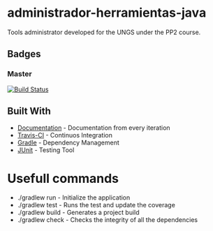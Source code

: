 # administrador-herramientas-java
Tools administrator developed for the UNGS under the PP2 course.
## Badges

### Master

[![Build Status](https://travis-ci.org/cristian-ortega-256/administrador-herramientas-java.svg?branch=master)](https://travis-ci.org/cristian-ortega-256/administrador-herramientas-java)

## Built With
* [Documentation](https://docs.google.com/document/d/1pYCCYjjI0MRKYeRtjOvJ349a2ZseiO46ZB7RB9y3kuE/edit?usp=sharing) - Documentation from every iteration
* [Travis-CI](https://travis-ci.org/) - Continuos Integration
* [Gradle](https://gradle.org/) - Dependency Management
* [JUnit](https://junit.org/junit4/) - Testing Tool

# Usefull commands
* ./gradlew run - Initialize the application
* ./gradlew test - Runs the test and update the coverage
* ./gradlew build - Generates a project build
* ./gradlew check - Checks the integrity of all the dependencies
